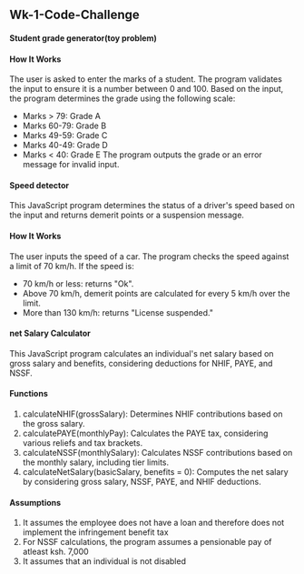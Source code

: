 ## Wk-1-Code-Challenge
#### Student grade generator(toy problem)
#### How It Works
The user is asked to enter the marks of a student.
The program validates the input to ensure it is a number between 0 and 100.
Based on the input, the program determines the grade using the following scale:
* Marks > 79: Grade A
* Marks 60-79: Grade B
* Marks 49-59: Grade C
* Marks 40-49: Grade D
* Marks < 40: Grade E
The program outputs the grade or an error message for invalid input.

#### Speed detector
This JavaScript program determines the status of a driver's speed based on the input and returns demerit points or a suspension message.

#### How It Works
The user inputs the speed of a car.
The program checks the speed against a limit of 70 km/h.
If the speed is:
* 70 km/h or less: returns "Ok".
* Above 70 km/h, demerit points are calculated for every 5 km/h over the limit.
* More than 130 km/h: returns "License suspended."

#### net Salary Calculator
This JavaScript program calculates an individual's net salary based on gross salary and benefits, considering deductions for NHIF, PAYE, and NSSF.

#### Functions
1. calculateNHIF(grossSalary): Determines NHIF contributions based on the gross salary.
2. calculatePAYE(monthlyPay): Calculates the PAYE tax, considering various reliefs and tax brackets.
3. calculateNSSF(monthlySalary): Calculates NSSF contributions based on the monthly salary, including tier limits.
4. calculateNetSalary(basicSalary, benefits = 0): Computes the net salary by considering gross salary, NSSF, PAYE, and NHIF deductions.

#### Assumptions
1. It assumes the employee does not have a loan and therefore does not implement the infringement benefit tax
2. For NSSF calculations, the program assumes a pensionable pay of atleast ksh. 7,000
3. It assumes that an individual is not disabled





